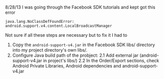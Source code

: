 8/28/13
I was going through the Facebook SDK tutorials and kept got this error

`java.lang.NoClassDefFoundError: android.support.v4.content.LocalBroadcastManager`

Not sure if all these steps are necessary but to fix it I had to 
1. Copy the `android-support-v4.jar` in the Facebook SDK libs/ directory into my project directory's own libs/.
2. Configure Java build path of the probject:
  2.1 Add external jar (android-support-v4.jar in project's libs/)
  2.2 In the Order/Export sections, check Android Private Libraries, Android dependencies and android-support-v4.jar

